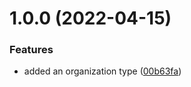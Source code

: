 # 1.0.0 (2022-04-15)


### Features

* added an organization type ([00b63fa](https://github.com/xilution/todd-coin-types/commit/00b63fa060dc65111421d0680674779412625dc8))
